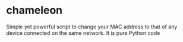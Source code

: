 # chameleon
Simple yet powerful script to change your MAC address to that of any device connected on the same network. It is pure Python code
